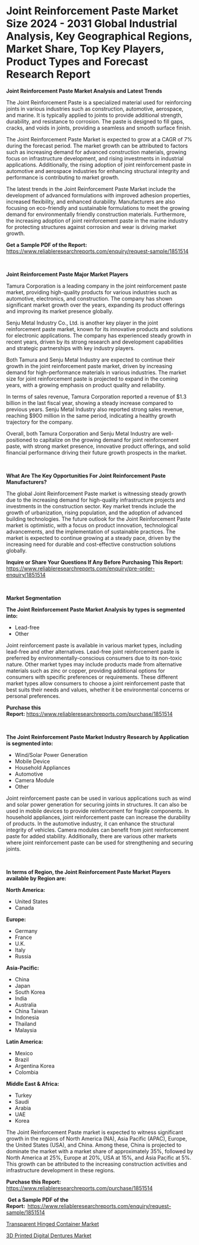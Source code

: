 <p><h1>Joint Reinforcement Paste Market Size 2024 - 2031 Global Industrial Analysis, Key Geographical Regions, Market Share, Top Key Players, Product Types and Forecast Research Report</h1></p><p><strong>Joint Reinforcement Paste Market Analysis and Latest Trends</strong></p>
<p><p>The Joint Reinforcement Paste is a specialized material used for reinforcing joints in various industries such as construction, automotive, aerospace, and marine. It is typically applied to joints to provide additional strength, durability, and resistance to corrosion. The paste is designed to fill gaps, cracks, and voids in joints, providing a seamless and smooth surface finish.</p><p>The Joint Reinforcement Paste Market is expected to grow at a CAGR of 7% during the forecast period. The market growth can be attributed to factors such as increasing demand for advanced construction materials, growing focus on infrastructure development, and rising investments in industrial applications. Additionally, the rising adoption of joint reinforcement paste in automotive and aerospace industries for enhancing structural integrity and performance is contributing to market growth.</p><p>The latest trends in the Joint Reinforcement Paste Market include the development of advanced formulations with improved adhesion properties, increased flexibility, and enhanced durability. Manufacturers are also focusing on eco-friendly and sustainable formulations to meet the growing demand for environmentally friendly construction materials. Furthermore, the increasing adoption of joint reinforcement paste in the marine industry for protecting structures against corrosion and wear is driving market growth.</p></p>
<p><strong>Get a Sample PDF of the Report:&nbsp;</strong> <a href="https://www.reliableresearchreports.com/enquiry/request-sample/1851514">https://www.reliableresearchreports.com/enquiry/request-sample/1851514</a></p>
<p>&nbsp;</p>
<p><strong>Joint Reinforcement Paste Major Market Players</strong></p>
<p><p>Tamura Corporation is a leading company in the joint reinforcement paste market, providing high-quality products for various industries such as automotive, electronics, and construction. The company has shown significant market growth over the years, expanding its product offerings and improving its market presence globally.</p><p>Senju Metal Industry Co., Ltd. is another key player in the joint reinforcement paste market, known for its innovative products and solutions for electronic applications. The company has experienced steady growth in recent years, driven by its strong research and development capabilities and strategic partnerships with key industry players.</p><p>Both Tamura and Senju Metal Industry are expected to continue their growth in the joint reinforcement paste market, driven by increasing demand for high-performance materials in various industries. The market size for joint reinforcement paste is projected to expand in the coming years, with a growing emphasis on product quality and reliability.</p><p>In terms of sales revenue, Tamura Corporation reported a revenue of $1.3 billion in the last fiscal year, showing a steady increase compared to previous years. Senju Metal Industry also reported strong sales revenue, reaching $900 million in the same period, indicating a healthy growth trajectory for the company.</p><p>Overall, both Tamura Corporation and Senju Metal Industry are well-positioned to capitalize on the growing demand for joint reinforcement paste, with strong market presence, innovative product offerings, and solid financial performance driving their future growth prospects in the market.</p></p>
<p>&nbsp;</p>
<p><strong>What Are The Key Opportunities For Joint Reinforcement Paste Manufacturers?</strong></p>
<p><p>The global Joint Reinforcement Paste market is witnessing steady growth due to the increasing demand for high-quality infrastructure projects and investments in the construction sector. Key market trends include the growth of urbanization, rising population, and the adoption of advanced building technologies. The future outlook for the Joint Reinforcement Paste market is optimistic, with a focus on product innovation, technological advancements, and the implementation of sustainable practices. The market is expected to continue growing at a steady pace, driven by the increasing need for durable and cost-effective construction solutions globally.</p></p>
<p><strong>Inquire or Share Your Questions If Any Before Purchasing This Report:</strong> <a href="https://www.reliableresearchreports.com/enquiry/pre-order-enquiry/1851514">https://www.reliableresearchreports.com/enquiry/pre-order-enquiry/1851514</a></p>
<p>&nbsp;</p>
<p><strong>Market Segmentation</strong></p>
<p><strong>The Joint Reinforcement Paste Market Analysis by types is segmented into:</strong></p>
<p><ul><li>Lead-free</li><li>Other</li></ul></p>
<p><p>Joint reinforcement paste is available in various market types, including lead-free and other alternatives. Lead-free joint reinforcement paste is preferred by environmentally-conscious consumers due to its non-toxic nature. Other market types may include products made from alternative materials such as zinc or copper, providing additional options for consumers with specific preferences or requirements. These different market types allow consumers to choose a joint reinforcement paste that best suits their needs and values, whether it be environmental concerns or personal preferences.</p></p>
<p><strong>Purchase this Report:&nbsp;</strong><a href="https://www.reliableresearchreports.com/purchase/1851514">https://www.reliableresearchreports.com/purchase/1851514</a></p>
<p>&nbsp;</p>
<p><strong>The Joint Reinforcement Paste Market Industry Research by Application is segmented into:</strong></p>
<p><ul><li>Wind/Solar Power Generation</li><li>Mobile Device</li><li>Household Appliances</li><li>Automotive</li><li>Camera Module</li><li>Other</li></ul></p>
<p><p>Joint reinforcement paste can be used in various applications such as wind and solar power generation for securing joints in structures. It can also be used in mobile devices to provide reinforcement for fragile components. In household appliances, joint reinforcement paste can increase the durability of products. In the automotive industry, it can enhance the structural integrity of vehicles. Camera modules can benefit from joint reinforcement paste for added stability. Additionally, there are various other markets where joint reinforcement paste can be used for strengthening and securing joints.</p></p>
<p>&nbsp;</p>
<p><strong>In terms of Region, the Joint Reinforcement Paste Market Players available by Region are:</strong></p>
<p>
    <p> <strong> North America: </strong>
        <ul>
            <li>United States</li>
            <li>Canada</li>
        </ul>
        </p> 
    <p> <strong> Europe: </strong>
        <ul>
            <li>Germany</li>
            <li>France</li>
            <li>U.K.</li>
            <li>Italy</li>
            <li>Russia</li>
        </ul>
        </p> 
    <p> <strong> Asia-Pacific: </strong>
        <ul>
            <li>China</li>
            <li>Japan</li>
            <li>South Korea</li>
            <li>India</li>
            <li>Australia</li>
            <li>China Taiwan</li>
            <li>Indonesia</li>
            <li>Thailand</li>
            <li>Malaysia</li>
        </ul>
        </p> 
    <p> <strong> Latin America: </strong>
        <ul>
            <li>Mexico</li>
            <li>Brazil</li>
            <li>Argentina Korea</li>
            <li>Colombia</li>
        </ul>
        </p> 
    <p> <strong> Middle East & Africa: </strong>
        <ul>
            <li>Turkey</li>
            <li>Saudi</li>
            <li>Arabia</li>
            <li>UAE</li>
            <li>Korea</li>
        </ul>
    </p>
    </p>
<p><p>The Joint Reinforcement Paste market is expected to witness significant growth in the regions of North America (NA), Asia Pacific (APAC), Europe, the United States (USA), and China. Among these, China is projected to dominate the market with a market share of approximately 35%, followed by North America at 25%, Europe at 20%, USA at 15%, and Asia Pacific at 5%. This growth can be attributed to the increasing construction activities and infrastructure development in these regions.</p></p>
<p><strong>Purchase this Report: </strong><a href="https://www.reliableresearchreports.com/purchase/1851514">https://www.reliableresearchreports.com/purchase/1851514</a></p>
<p>&nbsp;<strong>Get a Sample PDF of the Report:&nbsp;&nbsp;</strong><a href="https://www.reliableresearchreports.com/enquiry/request-sample/1851514">https://www.reliableresearchreports.com/enquiry/request-sample/1851514</a></p>
<p><strong></strong></p>
<p><p><a href="https://issuu.com/reportprime-2/docs/transparent-hinged-container-market-size-2030.pptx">Transparent Hinged Container Market</a></p><p><a href="https://issuu.com/reportprime-2/docs/3d-printed-digital-dentures-market-size-2030.pptx">3D Printed Digital Dentures Market</a></p></p>